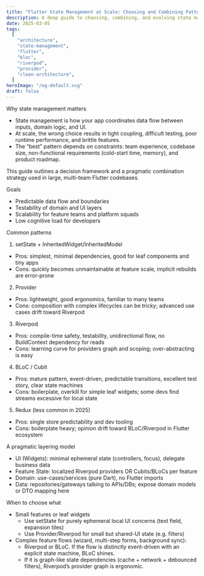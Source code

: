 ```yaml
---
title: "Flutter State Management at Scale: Choosing and Combining Patterns"
description: A deep guide to choosing, combining, and evolving state management in large Flutter codebases with pragmatic architecture.
date: 2025-03-05
tags:
  [
    "architecture",
    "state-management",
    "flutter",
    "bloc",
    "riverpod",
    "provider",
    "clean-architecture",
  ]
heroImage: "/og-default.svg"
draft: false
---
```


Why state management matters

- State management is how your app coordinates data flow between inputs, domain logic, and UI.
- At scale, the wrong choice results in tight coupling, difficult testing, poor runtime performance, and brittle features.
- The “best” pattern depends on constraints: team experience, codebase size, non-functional requirements (cold-start time, memory), and product roadmap.

This guide outlines a decision framework and a pragmatic combination strategy used in large, multi-team Flutter codebases.

Goals

- Predictable data flow and boundaries
- Testability of domain and UI layers
- Scalability for feature teams and platform squads
- Low cognitive load for developers

Common patterns

1. setState + InheritedWidget/InheritedModel

- Pros: simplest, minimal dependencies, good for leaf components and tiny apps
- Cons: quickly becomes unmaintainable at feature scale, implicit rebuilds are error-prone

2. Provider

- Pros: lightweight, good ergonomics, familiar to many teams
- Cons: composition with complex lifecycles can be tricky; advanced use cases drift toward Riverpod

3. Riverpod

- Pros: compile-time safety, testability, unidirectional flow, no BuildContext dependency for reads
- Cons: learning curve for providers graph and scoping; over-abstracting is easy

4. BLoC / Cubit

- Pros: mature pattern, event-driven, predictable transitions, excellent test story, clear state machines
- Cons: boilerplate, overkill for simple leaf widgets; some devs find streams excessive for local state

5. Redux (less common in 2025)

- Pros: single store predictability and dev tooling
- Cons: boilerplate heavy; opinion drift toward BLoC/Riverpod in Flutter ecosystem

A pragmatic layering model

- UI (Widgets): minimal ephemeral state (controllers, focus), delegate business data
- Feature State: localized Riverpod providers OR Cubits/BLoCs per feature
- Domain: use-cases/services (pure Dart), no Flutter imports
- Data: repositories/gateways talking to APIs/DBs; expose domain models or DTO mapping here

When to choose what

- Small features or leaf widgets
  - Use setState for purely ephemeral local UI concerns (text field, expansion tiles)
  - Use Provider/Riverpod for small but shared-UI state (e.g. filters)
- Complex feature flows (wizard, multi-step forms, background sync):
  - Riverpod or BLoC. If the flow is distinctly event-driven with an explicit state machine, BLoC shines.
  - If it is graph-like state dependencies (cache + network + debounced filters), Riverpod’s provider graph is ergonomic.
